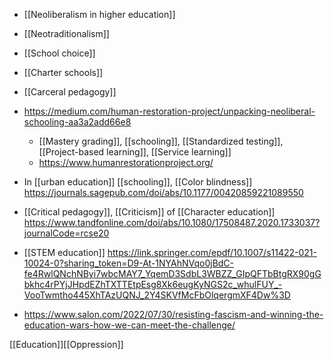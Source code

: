   -  [[Neoliberalism in higher education]]
  - [[Neotraditionalism]]
  - [[School choice]]
  - [[Charter schools]]
  - [[Carceral pedagogy]]

  - https://medium.com/human-restoration-project/unpacking-neoliberal-schooling-aa3a2add66e8
      - [[Mastery grading]],
        [[schooling]],  [[Standardized     testing]],  [[Project-based     learning]],  [[Service     learning]]
      - https://www.humanrestorationproject.org/
  - In [[urban education]]
    [[schooling]],  [[Color blindness]]
    https://journals.sagepub.com/doi/abs/10.1177/00420859221089550

  - [[Critical pedagogy]],
    [[Criticism]] of  [[Character education]]
    https://www.tandfonline.com/doi/abs/10.1080/17508487.2020.1733037?journalCode=rcse20

  - [[STEM education]]
    https://link.springer.com/epdf/10.1007/s11422-021-10024-0?sharing_token=D9-At-1NYAhNVqo0jBdC-fe4RwlQNchNByi7wbcMAY7_YqemD3SdbL3WBZZ_GIpQFTbBtgRX90gGbkhc4rPYjJHpdEZhTXTTEtpEsg8Xk6eugKyNGS2c_whulFUY_-VooTwmtho445XhTAzUQNJ_2Y4SKVfMcFbOlqergmXF4Dw%3D

  - https://www.salon.com/2022/07/30/resisting-fascism-and-winning-the-education-wars-how-we-can-meet-the-challenge/

[[Education]][[Oppression]]